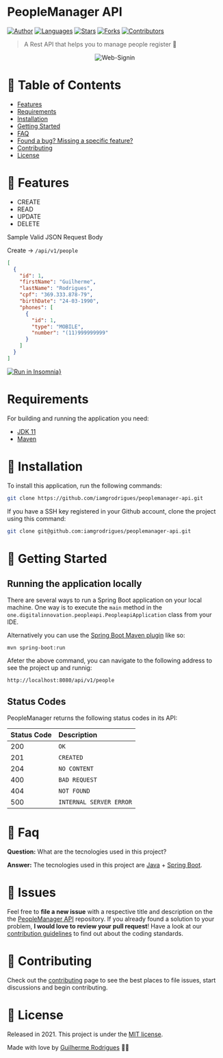 # PeopleManager API

[![Author](https://img.shields.io/badge/author-GuilhermeRodrigues-2aa889?style=flat-square)](https://github.com/iamgrodrigues)
[![Languages](https://img.shields.io/github/languages/count/iamgrodrigues/peoplemanager-api?color=2aa889&style=flat-square)](#)
[![Stars](https://img.shields.io/github/stars/iamgrodrigues/peoplemanager-api?color=2aa889&style=flat-square)](https://github.com/iamgrodrigues/peoplemanager-api/stargazers)
[![Forks](https://img.shields.io/github/forks/iamgrodrigues/peoplemanager-api?color=2aa889&style=flat-square)](https://github.com/iamgrodrigues/peoplemanager-api/network/members)
[![Contributors](https://img.shields.io/github/contributors/iamgrodrigues/peoplemanager-api?color=2aa889&style=flat-square)](https://github.com/iamgrodrigues/peoplemanager-api/graphs/contributors)

> A Rest API that helps you to manage people register :rocket:

<p align="center">
  <img align="center" src="https://i.ibb.co/6s7NVDv/People-Manager-API.png" alt="Web-Signin" border="0">
</p>


# :pushpin: Table of Contents

* [Features](#rocket-features)
* [Requirements](#requirements)
* [Installation](#construction_worker-installation)
* [Getting Started](#runner-getting-started)
* [FAQ](#postbox-faq)
* [Found a bug? Missing a specific feature?](#bug-issues)
* [Contributing](#tada-contributing)
* [License](#closed_book-license)

# :rocket: Features

- CREATE 
- READ 
- UPDATE 
- DELETE 

Sample Valid JSON Request Body

Create -> ```/api/v1/people```

```json
[
  {
    "id": 1,
    "firstName": "Guilherme",
    "lastName": "Rodrigues",
    "cpf": "369.333.878-79",
    "birthDate": "24-03-1990",
    "phones": [
      {
        "id": 1,
        "type": "MOBILE",
        "number": "(11)999999999"
      }
    ]
  }
]
```
[![Run in Insomnia}](https://insomnia.rest/images/run.svg)](https://insomnia.rest/run/?label=PeopleManagerAPI%20API&uri=https%3A%2F%2Fgithub.com%2Fiamgrodrigues%2Fpeoplemanager-api%2Fblob%2Fmaster%2F.github%2Fdocs/PeopleManager-API)
# Requirements

For building and running the application you need:

- [JDK 11](https://www.oracle.com/java/technologies/javase-jdk11-downloads.html)
- [Maven](https://maven.apache.org)

# :construction_worker: Installation

To install this application, run the following commands:

```bash
git clone https://github.com/iamgrodrigues/peoplemanager-api.git
```

If you have a SSH key registered in your Github account, clone the project using this command:

```bash
git clone git@github.com:iamgrodrigues/peoplemanager-api.git
```

# :runner: Getting Started

## Running the application locally

There are several ways to run a Spring Boot application on your local machine. One way is to execute the `main` method in the `one.digitalinnovation.peopleapi.PeopleapiApplication` class from your IDE.

Alternatively you can use the [Spring Boot Maven plugin](https://docs.spring.io/spring-boot/docs/current/reference/html/build-tool-plugins-maven-plugin.html) like so:

```shell
mvn spring-boot:run
```
Afeter the above command, you can navigate to the following address to see the project up and runnig:

```shell
http://localhost:8080/api/v1/people
```

## Status Codes

PeopleManager returns the following status codes in its API:

| Status Code | Description |
| :--- | :--- |
| 200 | `OK` |
| 201 | `CREATED` |
| 204 | `NO CONTENT` |
| 400 | `BAD REQUEST` |
| 404 | `NOT FOUND` |
| 500 | `INTERNAL SERVER ERROR` |

# :postbox: Faq

**Question:** What are the tecnologies used in this project?

**Answer:** The tecnologies used in this project are [Java](https://www.java.com) + [Spring Boot](https://spring.io).

# :bug: Issues

Feel free to **file a new issue** with a respective title and description on the the [PeopleManager API](https://github.com/iamgrodrigues/peoplemanager-api/issues) repository. If you already found a solution to your problem, **I would love to review your pull request**! Have a look at our [contribution guidelines](https://github.com/iamgrodrigues/peoplemanager-api/blob/master/CONTRIBUTING.md) to find out about the coding standards.

# :tada: Contributing

Check out the [contributing](https://github.com/iamgrodrigues/peoplemanager-api/blob/master/CONTRIBUTING.md) page to see the best places to file issues, start discussions and begin contributing.

# :closed_book: License

Released in 2021.
This project is under the [MIT license](https://github.com/iamgrodrigues/peoplemanager-api/blob/master/LICENSE).

Made with love by [Guilherme Rodrigues](https://github.com/iamgrodrigues) 💚🚀
